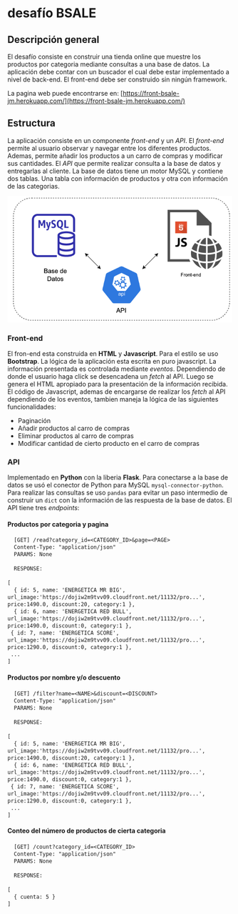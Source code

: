 # desafío BSALE

## Descripción general

El desafío consiste en construir una tienda online que muestre los productos por categoria mediante consultas a una base de datos. La aplicación debe contar con un buscador el cual debe estar implementado a nivel de back-end. El front-end debe ser construido sin ningún framework.

La pagina web puede encontrarse en: [https://front-bsale-jm.herokuapp.com/](https://front-bsale-jm.herokuapp.com/)

## Estructura

La aplicación consiste en un componente *front-end* y un *API*. El *front-end* permite al usuario observar y navegar entre los diferentes productos. Ademas, permite añadir los productos a un carro de compras y modificar sus cantidades. El *API* que permite realizar consulta a la base de datos y entregarlas al cliente. La base de datos tiene un motor MySQL y contiene dos tablas. Una tabla con información de productos y otra con información de las categorias.

![diagrama](diagram.png)

### Front-end

El fron-end esta construida en **HTML** y **Javascript**. Para el estilo se uso **Bootstrap**. La lógica de la aplicación esta escrita en puro javascript.  La información presentada es controlada mediante *eventos*. Dependiendo de donde el usuario haga click se desencadena un *fetch* al API. Luego se genera el HTML apropiado para la presentación de la información recibida. El código de Javascript, ademas de encargarse de realizar los *fetch* al API dependiendo de los eventos, tambien maneja la lógica de las siguientes funcionalidades:

- Paginación
- Añadir productos al carro de compras
- Eliminar productos al carro de compras
- Modificar cantidad de cierto producto en el carro de compras

### API

Implementado en **Python** con la liberia **Flask**. Para conectarse a la base de datos se usó el conector de Python para MySQL `mysql-connector-python`. Para realizar las consultas se uso `pandas` para evitar un paso intermedio de construir un `dict` con la información de las respuesta de la base de datos. El API tiene tres *endpoints*:

#### Productos por categoria y pagina
```
  [GET] /read?category_id=<CATEGORY_ID>&page=<PAGE>
  Content-Type: "application/json"
  PARAMS: None

  RESPONSE:

[
  { id: 5, name: 'ENERGETICA MR BIG', url_image:'https://dojiw2m9tvv09.cloudfront.net/11132/pro...', price:1490.0, discount:20, category:1 },
  { id: 6, name: 'ENERGETICA RED BULL', url_image:'https://dojiw2m9tvv09.cloudfront.net/11132/pro...', price:1490.0, discount:0, category:1 },
 { id: 7, name: 'ENERGETICA SCORE', url_image:'https://dojiw2m9tvv09.cloudfront.net/11132/pro...', price:1290.0, discount:0, category:1 },
 ...
]
```

#### Productos por nombre y/o descuento
```
  [GET] /filter?name=<NAME>&discount=<DISCOUNT>
  Content-Type: "application/json"
  PARAMS: None

  RESPONSE:

[
  { id: 5, name: 'ENERGETICA MR BIG', url_image:'https://dojiw2m9tvv09.cloudfront.net/11132/pro...', price:1490.0, discount:20, category:1 },
  { id: 6, name: 'ENERGETICA RED BULL', url_image:'https://dojiw2m9tvv09.cloudfront.net/11132/pro...', price:1490.0, discount:0, category:1 },
 { id: 7, name: 'ENERGETICA SCORE', url_image:'https://dojiw2m9tvv09.cloudfront.net/11132/pro...', price:1290.0, discount:0, category:1 },
 ...
]
```

#### Conteo del número de productos de cierta categoria
```
  [GET] /count?category_id=<CATEGORY_ID>
  Content-Type: "application/json"
  PARAMS: None

  RESPONSE:

[
  { cuenta: 5 }
]
```